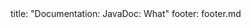 <frontmatter>
title: "Documentation: JavaDoc: What"
footer: footer.md
</frontmatter>

<include src="unit-inPage-asFlat.md" boilerplate />